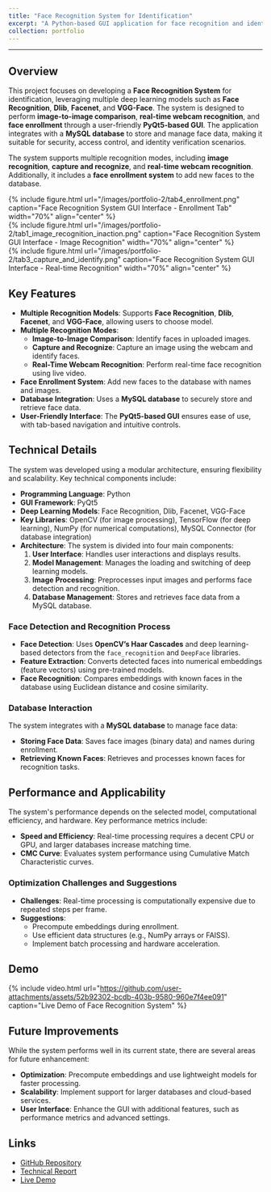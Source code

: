 ```yaml
---
title: "Face Recognition System for Identification"
excerpt: "A Python-based GUI application for face recognition and identification using multiple deep learning models <br/><img src='https://static-content.regulaforensics.com/Blog/0524-2.webp'>"
collection: portfolio
---
```

---
## Overview
This project focuses on developing a **Face Recognition System** for identification, leveraging multiple deep learning models such as **Face Recognition**, **Dlib**, **Facenet**, and **VGG-Face**. The system is designed to perform **image-to-image comparison**, **real-time webcam recognition**, and **face enrollment** through a user-friendly **PyQt5-based GUI**. The application integrates with a **MySQL database** to store and manage face data, making it suitable for security, access control, and identity verification scenarios.

The system supports multiple recognition modes, including **image recognition**, **capture and recognize**, and **real-time webcam recognition**. Additionally, it includes a **face enrollment system** to add new faces to the database.

<div class="row justify-content-center">
    <div class="col-sm-5">
        {% include figure.html 
            url="/images/portfolio-2/tab4_enrollment.png" 
            caption="Face Recognition System GUI Interface - Enrollment Tab" 
            width="70%" 
            align="center"
        %}
    </div>
    <div class="col-sm-5">
        {% include figure.html 
            url="/images/portfolio-2/tab1_image_recognition_inaction.png" 
            caption="Face Recognition System GUI Interface - Image Recognition" 
            width="70%" 
            align="center" 
        %}
    </div>
        <div class="col-sm-5">
        {% include figure.html 
            url="/images/portfolio-2/tab3_capture_and_identify.png" 
            caption="Face Recognition System GUI Interface - Real-time Recognition" 
            width="70%" 
            align="center" 
        %}
    </div>
</div> 

## Key Features
- **Multiple Recognition Models**: Supports **Face Recognition**, **Dlib**, **Facenet**, and **VGG-Face**, allowing users to choose model.
- **Multiple Recognition Modes**:
  - **Image-to-Image Comparison**: Identify faces in uploaded images.
  - **Capture and Recognize**: Capture an image using the webcam and identify faces.
  - **Real-Time Webcam Recognition**: Perform real-time face recognition using live video.
- **Face Enrollment System**: Add new faces to the database with names and images.
- **Database Integration**: Uses a **MySQL database** to securely store and retrieve face data.
- **User-Friendly Interface**: The **PyQt5-based GUI** ensures ease of use, with tab-based navigation and intuitive controls.

## Technical Details
The system was developed using a modular architecture, ensuring flexibility and scalability. Key technical components include:
- **Programming Language**: Python
- **GUI Framework**: PyQt5
- **Deep Learning Models**: Face Recognition, Dlib, Facenet, VGG-Face
- **Key Libraries**: OpenCV (for image processing), TensorFlow (for deep learning), NumPy (for numerical computations), MySQL Connector (for database integration)
- **Architecture**: The system is divided into four main components:
  1. **User Interface**: Handles user interactions and displays results.
  2. **Model Management**: Manages the loading and switching of deep learning models.
  3. **Image Processing**: Preprocesses input images and performs face detection and recognition.
  4. **Database Management**: Stores and retrieves face data from a MySQL database.

### Face Detection and Recognition Process
- **Face Detection**: Uses **OpenCV’s Haar Cascades** and deep learning-based detectors from the `face_recognition` and `DeepFace` libraries.
- **Feature Extraction**: Converts detected faces into numerical embeddings (feature vectors) using pre-trained models.
- **Face Recognition**: Compares embeddings with known faces in the database using Euclidean distance and cosine similarity.

### Database Interaction
The system integrates with a **MySQL database** to manage face data:
- **Storing Face Data**: Saves face images (binary data) and names during enrollment.
- **Retrieving Known Faces**: Retrieves and processes known faces for recognition tasks.

## Performance and Applicability
The system's performance depends on the selected model, computational efficiency, and hardware. Key performance metrics include:
- **Speed and Efficiency**: Real-time processing requires a decent CPU or GPU, and larger databases increase matching time.
- **CMC Curve**: Evaluates system performance using Cumulative Match Characteristic curves.

### Optimization Challenges and Suggestions
- **Challenges**: Real-time processing is computationally expensive due to repeated steps per frame.
- **Suggestions**:
  - Precompute embeddings during enrollment.
  - Use efficient data structures (e.g., NumPy arrays or FAISS).
  - Implement batch processing and hardware acceleration.

## Demo

{% include video.html 
    url="https://github.com/user-attachments/assets/52b92302-bcdb-403b-9580-960e7f4ee091" 
    caption="Live Demo of Face Recognition System" 
%}

## Future Improvements
While the system performs well in its current state, there are several areas for future enhancement:
- **Optimization**: Precompute embeddings and use lightweight models for faster processing.
- **Scalability**: Implement support for larger databases and cloud-based services.
- **User Interface**: Enhance the GUI with additional features, such as performance metrics and advanced settings.

## Links
- [GitHub Repository](https://github.com/PHYRA47/Biometrics-II/tree/main/Biometrics%20Skills%20-%20Amine%20Nait-Ali/skill2_Face_Recognition_for_Identification)
- [Technical Report](https://studentuef-my.sharepoint.com/:b:/g/personal/frnegasa_uef_fi/Ec3RJEyHAYRLqSxMyT6OTtsBLqkzQKqHDoDZpu4WWmMrgA?e=VfEnhp)
- [Live Demo](https://github.com/user-attachments/assets/52b92302-bcdb-403b-9580-960e7f4ee091)